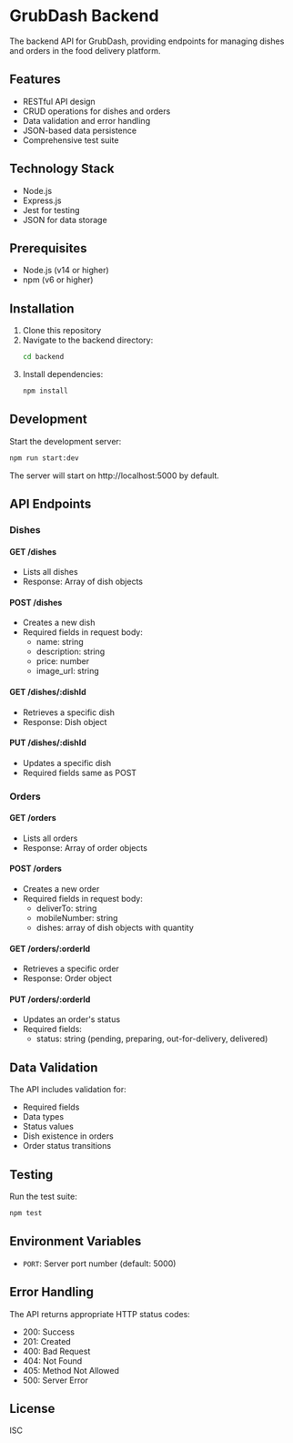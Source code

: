 # GrubDash Backend

The backend API for GrubDash, providing endpoints for managing dishes and orders in the food delivery platform.

## Features

- RESTful API design
- CRUD operations for dishes and orders
- Data validation and error handling
- JSON-based data persistence
- Comprehensive test suite

## Technology Stack

- Node.js
- Express.js
- Jest for testing
- JSON for data storage

## Prerequisites

- Node.js (v14 or higher)
- npm (v6 or higher)

## Installation

1. Clone this repository
2. Navigate to the backend directory:
   ```bash
   cd backend
   ```
3. Install dependencies:
   ```bash
   npm install
   ```

## Development

Start the development server:

```bash
npm run start:dev
```

The server will start on http://localhost:5000 by default.

## API Endpoints

### Dishes

#### GET /dishes

- Lists all dishes
- Response: Array of dish objects

#### POST /dishes

- Creates a new dish
- Required fields in request body:
  - name: string
  - description: string
  - price: number
  - image_url: string

#### GET /dishes/:dishId

- Retrieves a specific dish
- Response: Dish object

#### PUT /dishes/:dishId

- Updates a specific dish
- Required fields same as POST

### Orders

#### GET /orders

- Lists all orders
- Response: Array of order objects

#### POST /orders

- Creates a new order
- Required fields in request body:
  - deliverTo: string
  - mobileNumber: string
  - dishes: array of dish objects with quantity

#### GET /orders/:orderId

- Retrieves a specific order
- Response: Order object

#### PUT /orders/:orderId

- Updates an order's status
- Required fields:
  - status: string (pending, preparing, out-for-delivery, delivered)

## Data Validation

The API includes validation for:

- Required fields
- Data types
- Status values
- Dish existence in orders
- Order status transitions

## Testing

Run the test suite:

```bash
npm test
```

## Environment Variables

- `PORT`: Server port number (default: 5000)

## Error Handling

The API returns appropriate HTTP status codes:

- 200: Success
- 201: Created
- 400: Bad Request
- 404: Not Found
- 405: Method Not Allowed
- 500: Server Error

## License

ISC
